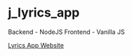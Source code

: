 # j_lyrics_app
Backend - NodeJS
Frontend - Vanilla JS

[Lyrics App Website](https://github.com/mulitate4/j_lyrics_app)